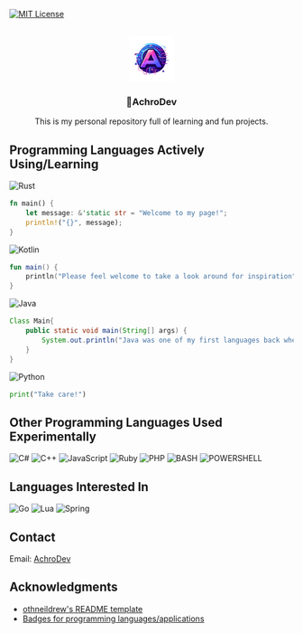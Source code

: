 <!-- Improved compatibility of back to top link: See: https://github.com/othneildrew/Best-README-Template/pull/73 -->
<a name="readme-top"></a>


<!-- PROJECT SHIELDS -->
[![MIT License][license-shield]][license-url]



<!-- PROJECT LOGO -->
<br />
<div align="center">
  <a href="https://github.com/AchroDev/AchroDev">
    <img src="images/logo.png" alt="Logo" width="80" height="80">
  </a>

<h3 align="center">👋AchroDev</h3>

  <p align="center">
    This is my personal repository full of learning and fun projects.
    <br />
  </p>
</div>

<!-- USAGE EXAMPLES -->
## Programming Languages Actively Using/Learning

![Rust][rust-shield]
```Rust
fn main() {
    let message: &'static str = "Welcome to my page!"; 
    println!("{}", message);
}
```
![Kotlin][kotlin-shield]
```Kotlin
fun main() {
    println("Please feel welcome to take a look around for inspiration")
}
```
![Java][java-shield]
```Java
Class Main{
    public static void main(String[] args) {
        System.out.println("Java was one of my first languages back when OSRS and RSPSs were huge");
    }
}
```
![Python][python-shield]
```Python
print("Take care!")
```

## Other Programming Languages Used Experimentally

![C#][c#-shield]
![C++][c++-shield]
![JavaScript][js-shield]
![Ruby][ruby-shield]
![PHP][php-shield]
![BASH][bash-shield]
![POWERSHELL][pwsh-shield]

## Languages Interested In
![Go][go-shield]
![Lua][lua-shield]
![Spring][spring-shield]


<!-- CONTACT -->
## Contact
Email: [AchroDev](mailto:achrodev@proton.me)



<!-- ACKNOWLEDGMENTS -->
## Acknowledgments

* [othneildrew's README template](https://github.com/othneildrew/Best-README-Template)
* [Badges for programming languages/applications](https://dev.to/envoy_/150-badges-for-github-pnk)




<!-- MARKDOWN LINKS & IMAGES -->
<!-- https://www.markdownguide.org/basic-syntax/#reference-style-links -->
[license-shield]: https://img.shields.io/github/license/AchroDev/AchroDev.svg?style=for-the-badge
[license-url]: https://github.com/AchroDev/AchroDev/blob/master/LICENSE.txt
[rust-shield]: https://img.shields.io/badge/Rust-000000?style=for-the-badge&logo=rust&logoColor=white
[kotlin-shield]: https://img.shields.io/badge/Kotlin-0095D5?&style=for-the-badge&logo=kotlin&logoColor=white
[java-shield]: https://img.shields.io/badge/Java-ED8B00?style=for-the-badge&logo=openjdk&logoColor=white
[python-shield]: https://img.shields.io/badge/Python-3776AB?style=for-the-badge&logo=python&logoColor=white
[c#-shield]: https://img.shields.io/badge/C%23-239120?style=for-the-badge&logo=c-sharp&logoColor=white 
[c++-shield]: https://img.shields.io/badge/C%2B%2B-00599C?style=for-the-badge&logo=c%2B%2B&logoColor=white
[js-shield]: https://img.shields.io/badge/JavaScript-323330?style=for-the-badge&logo=javascript&logoColor=F7DF1E
[ruby-shield]: https://img.shields.io/badge/Ruby-CC342D?style=for-the-badge&logo=ruby&logoColor=white
[php-shield]: https://img.shields.io/badge/PHP-777BB4?style=for-the-badge&logo=php&logoColor=white 
[bash-shield]: https://img.shields.io/badge/Shell_Script-121011?style=for-the-badge&logo=gnu-bash&logoColor=white
[pwsh-shield]: https://img.shields.io/badge/Powershell-2CA5E0?style=for-the-badge&logo=powershell&logoColor=white
[go-shield]: https://img.shields.io/badge/Go-00ADD8?style=for-the-badge&logo=go&logoColor=white
[lua-shield]: https://img.shields.io/badge/Lua-2C2D72?style=for-the-badge&logo=lua&logoColor=white
[spring-shield]:https://img.shields.io/badge/Spring-6DB33F?style=for-the-badge&logo=spring&logoColor=white